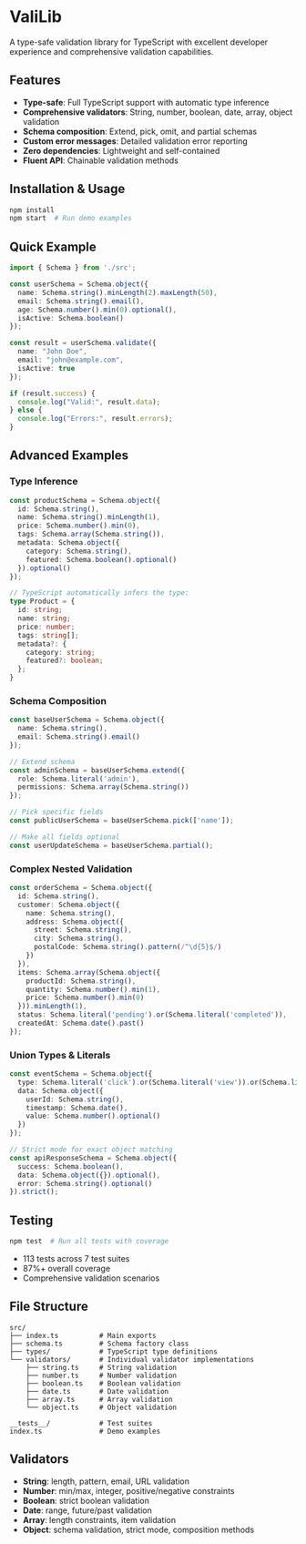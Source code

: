 # ValiLib

A type-safe validation library for TypeScript with excellent developer experience and comprehensive validation capabilities.

## Features

- **Type-safe**: Full TypeScript support with automatic type inference
- **Comprehensive validators**: String, number, boolean, date, array, object validation
- **Schema composition**: Extend, pick, omit, and partial schemas
- **Custom error messages**: Detailed validation error reporting
- **Zero dependencies**: Lightweight and self-contained
- **Fluent API**: Chainable validation methods

## Installation & Usage

```bash
npm install
npm start  # Run demo examples
```

## Quick Example

```typescript
import { Schema } from './src';

const userSchema = Schema.object({
  name: Schema.string().minLength(2).maxLength(50),
  email: Schema.string().email(),
  age: Schema.number().min(0).optional(),
  isActive: Schema.boolean()
});

const result = userSchema.validate({
  name: "John Doe",
  email: "john@example.com",
  isActive: true
});

if (result.success) {
  console.log("Valid:", result.data);
} else {
  console.log("Errors:", result.errors);
}
```

## Advanced Examples

### Type Inference
```typescript
const productSchema = Schema.object({
  id: Schema.string(),
  name: Schema.string().minLength(1),
  price: Schema.number().min(0),
  tags: Schema.array(Schema.string()),
  metadata: Schema.object({
    category: Schema.string(),
    featured: Schema.boolean().optional()
  }).optional()
});

// TypeScript automatically infers the type:
type Product = {
  id: string;
  name: string;
  price: number;
  tags: string[];
  metadata?: {
    category: string;
    featured?: boolean;
  };
}
```

### Schema Composition
```typescript
const baseUserSchema = Schema.object({
  name: Schema.string(),
  email: Schema.string().email()
});

// Extend schema
const adminSchema = baseUserSchema.extend({
  role: Schema.literal('admin'),
  permissions: Schema.array(Schema.string())
});

// Pick specific fields
const publicUserSchema = baseUserSchema.pick(['name']);

// Make all fields optional
const userUpdateSchema = baseUserSchema.partial();
```

### Complex Nested Validation
```typescript
const orderSchema = Schema.object({
  id: Schema.string(),
  customer: Schema.object({
    name: Schema.string(),
    address: Schema.object({
      street: Schema.string(),
      city: Schema.string(),
      postalCode: Schema.string().pattern(/^\d{5}$/)
    })
  }),
  items: Schema.array(Schema.object({
    productId: Schema.string(),
    quantity: Schema.number().min(1),
    price: Schema.number().min(0)
  })).minLength(1),
  status: Schema.literal('pending').or(Schema.literal('completed')),
  createdAt: Schema.date().past()
});
```

### Union Types & Literals
```typescript
const eventSchema = Schema.object({
  type: Schema.literal('click').or(Schema.literal('view')).or(Schema.literal('purchase')),
  data: Schema.object({
    userId: Schema.string(),
    timestamp: Schema.date(),
    value: Schema.number().optional()
  })
});

// Strict mode for exact object matching
const apiResponseSchema = Schema.object({
  success: Schema.boolean(),
  data: Schema.object({}).optional(),
  error: Schema.string().optional()
}).strict();
```

## Testing

```bash
npm test  # Run all tests with coverage
```

- 113 tests across 7 test suites
- 87%+ overall coverage
- Comprehensive validation scenarios

## File Structure

```
src/
├── index.ts          # Main exports
├── schema.ts         # Schema factory class
├── types/            # TypeScript type definitions
└── validators/       # Individual validator implementations
    ├── string.ts     # String validation
    ├── number.ts     # Number validation
    ├── boolean.ts    # Boolean validation
    ├── date.ts       # Date validation
    ├── array.ts      # Array validation
    └── object.ts     # Object validation

__tests__/            # Test suites
index.ts              # Demo examples
```

## Validators

- **String**: length, pattern, email, URL validation
- **Number**: min/max, integer, positive/negative constraints
- **Boolean**: strict boolean validation
- **Date**: range, future/past validation
- **Array**: length constraints, item validation
- **Object**: schema validation, strict mode, composition methods 